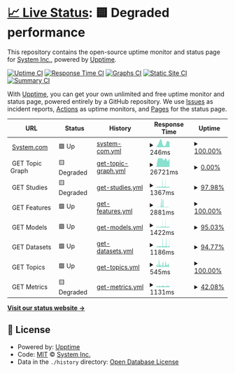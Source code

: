 # [📈 Live Status](https://SystemInternal.github.io/uptime): <!--live status--> **🟨 Degraded performance**

This repository contains the open-source uptime monitor and status page for [System Inc.](https://www.system.com), powered by [Upptime](https://github.com/upptime/upptime).

[![Uptime CI](https://github.com/SystemInternal/uptime/workflows/Uptime%20CI/badge.svg)](https://github.com/SystemInternal/uptime/actions?query=workflow%3A%22Uptime+CI%22)
[![Response Time CI](https://github.com/SystemInternal/uptime/workflows/Response%20Time%20CI/badge.svg)](https://github.com/SystemInternal/uptime/actions?query=workflow%3A%22Response+Time+CI%22)
[![Graphs CI](https://github.com/SystemInternal/uptime/workflows/Graphs%20CI/badge.svg)](https://github.com/SystemInternal/uptime/actions?query=workflow%3A%22Graphs+CI%22)
[![Static Site CI](https://github.com/SystemInternal/uptime/workflows/Static%20Site%20CI/badge.svg)](https://github.com/SystemInternal/uptime/actions?query=workflow%3A%22Static+Site+CI%22)
[![Summary CI](https://github.com/SystemInternal/uptime/workflows/Summary%20CI/badge.svg)](https://github.com/SystemInternal/uptime/actions?query=workflow%3A%22Summary+CI%22)

With [Upptime](https://upptime.js.org), you can get your own unlimited and free uptime monitor and status page, powered entirely by a GitHub repository. We use [Issues](https://github.com/SystemInternal/uptime/issues) as incident reports, [Actions](https://github.com/SystemInternal/uptime/actions) as uptime monitors, and [Pages](https://SystemInternal.github.io/uptime) for the status page.

<!--start: status pages-->
<!-- This summary is generated by Upptime (https://github.com/upptime/upptime) -->
<!-- Do not edit this manually, your changes will be overwritten -->
<!-- prettier-ignore -->
| URL | Status | History | Response Time | Uptime |
| --- | ------ | ------- | ------------- | ------ |
| <img alt="" src="https://icons.duckduckgo.com/ip3/www.system.com.ico" height="13"> [System.com](https://www.system.com) | 🟩 Up | [system-com.yml](https://github.com/SystemInternal/uptime/commits/HEAD/history/system-com.yml) | <details><summary><img alt="Response time graph" src="./graphs/system-com/response-time-week.png" height="20"> 246ms</summary><br><a href="https://SystemInternal.github.io/uptime/history/system-com"><img alt="Response time 237" src="https://img.shields.io/endpoint?url=https%3A%2F%2Fraw.githubusercontent.com%2FSystemInternal%2Fuptime%2FHEAD%2Fapi%2Fsystem-com%2Fresponse-time.json"></a><br><a href="https://SystemInternal.github.io/uptime/history/system-com"><img alt="24-hour response time 287" src="https://img.shields.io/endpoint?url=https%3A%2F%2Fraw.githubusercontent.com%2FSystemInternal%2Fuptime%2FHEAD%2Fapi%2Fsystem-com%2Fresponse-time-day.json"></a><br><a href="https://SystemInternal.github.io/uptime/history/system-com"><img alt="7-day response time 246" src="https://img.shields.io/endpoint?url=https%3A%2F%2Fraw.githubusercontent.com%2FSystemInternal%2Fuptime%2FHEAD%2Fapi%2Fsystem-com%2Fresponse-time-week.json"></a><br><a href="https://SystemInternal.github.io/uptime/history/system-com"><img alt="30-day response time 221" src="https://img.shields.io/endpoint?url=https%3A%2F%2Fraw.githubusercontent.com%2FSystemInternal%2Fuptime%2FHEAD%2Fapi%2Fsystem-com%2Fresponse-time-month.json"></a><br><a href="https://SystemInternal.github.io/uptime/history/system-com"><img alt="1-year response time 237" src="https://img.shields.io/endpoint?url=https%3A%2F%2Fraw.githubusercontent.com%2FSystemInternal%2Fuptime%2FHEAD%2Fapi%2Fsystem-com%2Fresponse-time-year.json"></a></details> | <details><summary><a href="https://SystemInternal.github.io/uptime/history/system-com">100.00%</a></summary><a href="https://SystemInternal.github.io/uptime/history/system-com"><img alt="All-time uptime 100.00%" src="https://img.shields.io/endpoint?url=https%3A%2F%2Fraw.githubusercontent.com%2FSystemInternal%2Fuptime%2FHEAD%2Fapi%2Fsystem-com%2Fuptime.json"></a><br><a href="https://SystemInternal.github.io/uptime/history/system-com"><img alt="24-hour uptime 100.00%" src="https://img.shields.io/endpoint?url=https%3A%2F%2Fraw.githubusercontent.com%2FSystemInternal%2Fuptime%2FHEAD%2Fapi%2Fsystem-com%2Fuptime-day.json"></a><br><a href="https://SystemInternal.github.io/uptime/history/system-com"><img alt="7-day uptime 100.00%" src="https://img.shields.io/endpoint?url=https%3A%2F%2Fraw.githubusercontent.com%2FSystemInternal%2Fuptime%2FHEAD%2Fapi%2Fsystem-com%2Fuptime-week.json"></a><br><a href="https://SystemInternal.github.io/uptime/history/system-com"><img alt="30-day uptime 100.00%" src="https://img.shields.io/endpoint?url=https%3A%2F%2Fraw.githubusercontent.com%2FSystemInternal%2Fuptime%2FHEAD%2Fapi%2Fsystem-com%2Fuptime-month.json"></a><br><a href="https://SystemInternal.github.io/uptime/history/system-com"><img alt="1-year uptime 100.00%" src="https://img.shields.io/endpoint?url=https%3A%2F%2Fraw.githubusercontent.com%2FSystemInternal%2Fuptime%2FHEAD%2Fapi%2Fsystem-com%2Fuptime-year.json"></a></details>
| <img alt="" src="https://icons.duckduckgo.com/ip3/null.ico" height="13"> GET Topic Graph | 🟨 Degraded | [get-topic-graph.yml](https://github.com/SystemInternal/uptime/commits/HEAD/history/get-topic-graph.yml) | <details><summary><img alt="Response time graph" src="./graphs/get-topic-graph/response-time-week.png" height="20"> 26721ms</summary><br><a href="https://SystemInternal.github.io/uptime/history/get-topic-graph"><img alt="Response time 5306" src="https://img.shields.io/endpoint?url=https%3A%2F%2Fraw.githubusercontent.com%2FSystemInternal%2Fuptime%2FHEAD%2Fapi%2Fget-topic-graph%2Fresponse-time.json"></a><br><a href="https://SystemInternal.github.io/uptime/history/get-topic-graph"><img alt="24-hour response time 29254" src="https://img.shields.io/endpoint?url=https%3A%2F%2Fraw.githubusercontent.com%2FSystemInternal%2Fuptime%2FHEAD%2Fapi%2Fget-topic-graph%2Fresponse-time-day.json"></a><br><a href="https://SystemInternal.github.io/uptime/history/get-topic-graph"><img alt="7-day response time 26721" src="https://img.shields.io/endpoint?url=https%3A%2F%2Fraw.githubusercontent.com%2FSystemInternal%2Fuptime%2FHEAD%2Fapi%2Fget-topic-graph%2Fresponse-time-week.json"></a><br><a href="https://SystemInternal.github.io/uptime/history/get-topic-graph"><img alt="30-day response time 22886" src="https://img.shields.io/endpoint?url=https%3A%2F%2Fraw.githubusercontent.com%2FSystemInternal%2Fuptime%2FHEAD%2Fapi%2Fget-topic-graph%2Fresponse-time-month.json"></a><br><a href="https://SystemInternal.github.io/uptime/history/get-topic-graph"><img alt="1-year response time 5306" src="https://img.shields.io/endpoint?url=https%3A%2F%2Fraw.githubusercontent.com%2FSystemInternal%2Fuptime%2FHEAD%2Fapi%2Fget-topic-graph%2Fresponse-time-year.json"></a></details> | <details><summary><a href="https://SystemInternal.github.io/uptime/history/get-topic-graph">0.00%</a></summary><a href="https://SystemInternal.github.io/uptime/history/get-topic-graph"><img alt="All-time uptime 44.48%" src="https://img.shields.io/endpoint?url=https%3A%2F%2Fraw.githubusercontent.com%2FSystemInternal%2Fuptime%2FHEAD%2Fapi%2Fget-topic-graph%2Fuptime.json"></a><br><a href="https://SystemInternal.github.io/uptime/history/get-topic-graph"><img alt="24-hour uptime 0.00%" src="https://img.shields.io/endpoint?url=https%3A%2F%2Fraw.githubusercontent.com%2FSystemInternal%2Fuptime%2FHEAD%2Fapi%2Fget-topic-graph%2Fuptime-day.json"></a><br><a href="https://SystemInternal.github.io/uptime/history/get-topic-graph"><img alt="7-day uptime 0.00%" src="https://img.shields.io/endpoint?url=https%3A%2F%2Fraw.githubusercontent.com%2FSystemInternal%2Fuptime%2FHEAD%2Fapi%2Fget-topic-graph%2Fuptime-week.json"></a><br><a href="https://SystemInternal.github.io/uptime/history/get-topic-graph"><img alt="30-day uptime 3.91%" src="https://img.shields.io/endpoint?url=https%3A%2F%2Fraw.githubusercontent.com%2FSystemInternal%2Fuptime%2FHEAD%2Fapi%2Fget-topic-graph%2Fuptime-month.json"></a><br><a href="https://SystemInternal.github.io/uptime/history/get-topic-graph"><img alt="1-year uptime 44.48%" src="https://img.shields.io/endpoint?url=https%3A%2F%2Fraw.githubusercontent.com%2FSystemInternal%2Fuptime%2FHEAD%2Fapi%2Fget-topic-graph%2Fuptime-year.json"></a></details>
| <img alt="" src="https://icons.duckduckgo.com/ip3/null.ico" height="13"> GET Studies | 🟨 Degraded | [get-studies.yml](https://github.com/SystemInternal/uptime/commits/HEAD/history/get-studies.yml) | <details><summary><img alt="Response time graph" src="./graphs/get-studies/response-time-week.png" height="20"> 1367ms</summary><br><a href="https://SystemInternal.github.io/uptime/history/get-studies"><img alt="Response time 1434" src="https://img.shields.io/endpoint?url=https%3A%2F%2Fraw.githubusercontent.com%2FSystemInternal%2Fuptime%2FHEAD%2Fapi%2Fget-studies%2Fresponse-time.json"></a><br><a href="https://SystemInternal.github.io/uptime/history/get-studies"><img alt="24-hour response time 986" src="https://img.shields.io/endpoint?url=https%3A%2F%2Fraw.githubusercontent.com%2FSystemInternal%2Fuptime%2FHEAD%2Fapi%2Fget-studies%2Fresponse-time-day.json"></a><br><a href="https://SystemInternal.github.io/uptime/history/get-studies"><img alt="7-day response time 1367" src="https://img.shields.io/endpoint?url=https%3A%2F%2Fraw.githubusercontent.com%2FSystemInternal%2Fuptime%2FHEAD%2Fapi%2Fget-studies%2Fresponse-time-week.json"></a><br><a href="https://SystemInternal.github.io/uptime/history/get-studies"><img alt="30-day response time 1394" src="https://img.shields.io/endpoint?url=https%3A%2F%2Fraw.githubusercontent.com%2FSystemInternal%2Fuptime%2FHEAD%2Fapi%2Fget-studies%2Fresponse-time-month.json"></a><br><a href="https://SystemInternal.github.io/uptime/history/get-studies"><img alt="1-year response time 1434" src="https://img.shields.io/endpoint?url=https%3A%2F%2Fraw.githubusercontent.com%2FSystemInternal%2Fuptime%2FHEAD%2Fapi%2Fget-studies%2Fresponse-time-year.json"></a></details> | <details><summary><a href="https://SystemInternal.github.io/uptime/history/get-studies">97.98%</a></summary><a href="https://SystemInternal.github.io/uptime/history/get-studies"><img alt="All-time uptime 98.75%" src="https://img.shields.io/endpoint?url=https%3A%2F%2Fraw.githubusercontent.com%2FSystemInternal%2Fuptime%2FHEAD%2Fapi%2Fget-studies%2Fuptime.json"></a><br><a href="https://SystemInternal.github.io/uptime/history/get-studies"><img alt="24-hour uptime 93.14%" src="https://img.shields.io/endpoint?url=https%3A%2F%2Fraw.githubusercontent.com%2FSystemInternal%2Fuptime%2FHEAD%2Fapi%2Fget-studies%2Fuptime-day.json"></a><br><a href="https://SystemInternal.github.io/uptime/history/get-studies"><img alt="7-day uptime 97.98%" src="https://img.shields.io/endpoint?url=https%3A%2F%2Fraw.githubusercontent.com%2FSystemInternal%2Fuptime%2FHEAD%2Fapi%2Fget-studies%2Fuptime-week.json"></a><br><a href="https://SystemInternal.github.io/uptime/history/get-studies"><img alt="30-day uptime 98.05%" src="https://img.shields.io/endpoint?url=https%3A%2F%2Fraw.githubusercontent.com%2FSystemInternal%2Fuptime%2FHEAD%2Fapi%2Fget-studies%2Fuptime-month.json"></a><br><a href="https://SystemInternal.github.io/uptime/history/get-studies"><img alt="1-year uptime 98.75%" src="https://img.shields.io/endpoint?url=https%3A%2F%2Fraw.githubusercontent.com%2FSystemInternal%2Fuptime%2FHEAD%2Fapi%2Fget-studies%2Fuptime-year.json"></a></details>
| <img alt="" src="https://icons.duckduckgo.com/ip3/null.ico" height="13"> GET Features | 🟩 Up | [get-features.yml](https://github.com/SystemInternal/uptime/commits/HEAD/history/get-features.yml) | <details><summary><img alt="Response time graph" src="./graphs/get-features/response-time-week.png" height="20"> 2881ms</summary><br><a href="https://SystemInternal.github.io/uptime/history/get-features"><img alt="Response time 2427" src="https://img.shields.io/endpoint?url=https%3A%2F%2Fraw.githubusercontent.com%2FSystemInternal%2Fuptime%2FHEAD%2Fapi%2Fget-features%2Fresponse-time.json"></a><br><a href="https://SystemInternal.github.io/uptime/history/get-features"><img alt="24-hour response time 601" src="https://img.shields.io/endpoint?url=https%3A%2F%2Fraw.githubusercontent.com%2FSystemInternal%2Fuptime%2FHEAD%2Fapi%2Fget-features%2Fresponse-time-day.json"></a><br><a href="https://SystemInternal.github.io/uptime/history/get-features"><img alt="7-day response time 2881" src="https://img.shields.io/endpoint?url=https%3A%2F%2Fraw.githubusercontent.com%2FSystemInternal%2Fuptime%2FHEAD%2Fapi%2Fget-features%2Fresponse-time-week.json"></a><br><a href="https://SystemInternal.github.io/uptime/history/get-features"><img alt="30-day response time 2719" src="https://img.shields.io/endpoint?url=https%3A%2F%2Fraw.githubusercontent.com%2FSystemInternal%2Fuptime%2FHEAD%2Fapi%2Fget-features%2Fresponse-time-month.json"></a><br><a href="https://SystemInternal.github.io/uptime/history/get-features"><img alt="1-year response time 2427" src="https://img.shields.io/endpoint?url=https%3A%2F%2Fraw.githubusercontent.com%2FSystemInternal%2Fuptime%2FHEAD%2Fapi%2Fget-features%2Fresponse-time-year.json"></a></details> | <details><summary><a href="https://SystemInternal.github.io/uptime/history/get-features">100.00%</a></summary><a href="https://SystemInternal.github.io/uptime/history/get-features"><img alt="All-time uptime 99.82%" src="https://img.shields.io/endpoint?url=https%3A%2F%2Fraw.githubusercontent.com%2FSystemInternal%2Fuptime%2FHEAD%2Fapi%2Fget-features%2Fuptime.json"></a><br><a href="https://SystemInternal.github.io/uptime/history/get-features"><img alt="24-hour uptime 100.00%" src="https://img.shields.io/endpoint?url=https%3A%2F%2Fraw.githubusercontent.com%2FSystemInternal%2Fuptime%2FHEAD%2Fapi%2Fget-features%2Fuptime-day.json"></a><br><a href="https://SystemInternal.github.io/uptime/history/get-features"><img alt="7-day uptime 100.00%" src="https://img.shields.io/endpoint?url=https%3A%2F%2Fraw.githubusercontent.com%2FSystemInternal%2Fuptime%2FHEAD%2Fapi%2Fget-features%2Fuptime-week.json"></a><br><a href="https://SystemInternal.github.io/uptime/history/get-features"><img alt="30-day uptime 100.00%" src="https://img.shields.io/endpoint?url=https%3A%2F%2Fraw.githubusercontent.com%2FSystemInternal%2Fuptime%2FHEAD%2Fapi%2Fget-features%2Fuptime-month.json"></a><br><a href="https://SystemInternal.github.io/uptime/history/get-features"><img alt="1-year uptime 99.82%" src="https://img.shields.io/endpoint?url=https%3A%2F%2Fraw.githubusercontent.com%2FSystemInternal%2Fuptime%2FHEAD%2Fapi%2Fget-features%2Fuptime-year.json"></a></details>
| <img alt="" src="https://icons.duckduckgo.com/ip3/null.ico" height="13"> GET Models | 🟩 Up | [get-models.yml](https://github.com/SystemInternal/uptime/commits/HEAD/history/get-models.yml) | <details><summary><img alt="Response time graph" src="./graphs/get-models/response-time-week.png" height="20"> 1422ms</summary><br><a href="https://SystemInternal.github.io/uptime/history/get-models"><img alt="Response time 1576" src="https://img.shields.io/endpoint?url=https%3A%2F%2Fraw.githubusercontent.com%2FSystemInternal%2Fuptime%2FHEAD%2Fapi%2Fget-models%2Fresponse-time.json"></a><br><a href="https://SystemInternal.github.io/uptime/history/get-models"><img alt="24-hour response time 2094" src="https://img.shields.io/endpoint?url=https%3A%2F%2Fraw.githubusercontent.com%2FSystemInternal%2Fuptime%2FHEAD%2Fapi%2Fget-models%2Fresponse-time-day.json"></a><br><a href="https://SystemInternal.github.io/uptime/history/get-models"><img alt="7-day response time 1422" src="https://img.shields.io/endpoint?url=https%3A%2F%2Fraw.githubusercontent.com%2FSystemInternal%2Fuptime%2FHEAD%2Fapi%2Fget-models%2Fresponse-time-week.json"></a><br><a href="https://SystemInternal.github.io/uptime/history/get-models"><img alt="30-day response time 1383" src="https://img.shields.io/endpoint?url=https%3A%2F%2Fraw.githubusercontent.com%2FSystemInternal%2Fuptime%2FHEAD%2Fapi%2Fget-models%2Fresponse-time-month.json"></a><br><a href="https://SystemInternal.github.io/uptime/history/get-models"><img alt="1-year response time 1576" src="https://img.shields.io/endpoint?url=https%3A%2F%2Fraw.githubusercontent.com%2FSystemInternal%2Fuptime%2FHEAD%2Fapi%2Fget-models%2Fresponse-time-year.json"></a></details> | <details><summary><a href="https://SystemInternal.github.io/uptime/history/get-models">95.03%</a></summary><a href="https://SystemInternal.github.io/uptime/history/get-models"><img alt="All-time uptime 98.64%" src="https://img.shields.io/endpoint?url=https%3A%2F%2Fraw.githubusercontent.com%2FSystemInternal%2Fuptime%2FHEAD%2Fapi%2Fget-models%2Fuptime.json"></a><br><a href="https://SystemInternal.github.io/uptime/history/get-models"><img alt="24-hour uptime 92.13%" src="https://img.shields.io/endpoint?url=https%3A%2F%2Fraw.githubusercontent.com%2FSystemInternal%2Fuptime%2FHEAD%2Fapi%2Fget-models%2Fuptime-day.json"></a><br><a href="https://SystemInternal.github.io/uptime/history/get-models"><img alt="7-day uptime 95.03%" src="https://img.shields.io/endpoint?url=https%3A%2F%2Fraw.githubusercontent.com%2FSystemInternal%2Fuptime%2FHEAD%2Fapi%2Fget-models%2Fuptime-week.json"></a><br><a href="https://SystemInternal.github.io/uptime/history/get-models"><img alt="30-day uptime 97.66%" src="https://img.shields.io/endpoint?url=https%3A%2F%2Fraw.githubusercontent.com%2FSystemInternal%2Fuptime%2FHEAD%2Fapi%2Fget-models%2Fuptime-month.json"></a><br><a href="https://SystemInternal.github.io/uptime/history/get-models"><img alt="1-year uptime 98.64%" src="https://img.shields.io/endpoint?url=https%3A%2F%2Fraw.githubusercontent.com%2FSystemInternal%2Fuptime%2FHEAD%2Fapi%2Fget-models%2Fuptime-year.json"></a></details>
| <img alt="" src="https://icons.duckduckgo.com/ip3/null.ico" height="13"> GET Datasets | 🟩 Up | [get-datasets.yml](https://github.com/SystemInternal/uptime/commits/HEAD/history/get-datasets.yml) | <details><summary><img alt="Response time graph" src="./graphs/get-datasets/response-time-week.png" height="20"> 1186ms</summary><br><a href="https://SystemInternal.github.io/uptime/history/get-datasets"><img alt="Response time 1361" src="https://img.shields.io/endpoint?url=https%3A%2F%2Fraw.githubusercontent.com%2FSystemInternal%2Fuptime%2FHEAD%2Fapi%2Fget-datasets%2Fresponse-time.json"></a><br><a href="https://SystemInternal.github.io/uptime/history/get-datasets"><img alt="24-hour response time 1332" src="https://img.shields.io/endpoint?url=https%3A%2F%2Fraw.githubusercontent.com%2FSystemInternal%2Fuptime%2FHEAD%2Fapi%2Fget-datasets%2Fresponse-time-day.json"></a><br><a href="https://SystemInternal.github.io/uptime/history/get-datasets"><img alt="7-day response time 1186" src="https://img.shields.io/endpoint?url=https%3A%2F%2Fraw.githubusercontent.com%2FSystemInternal%2Fuptime%2FHEAD%2Fapi%2Fget-datasets%2Fresponse-time-week.json"></a><br><a href="https://SystemInternal.github.io/uptime/history/get-datasets"><img alt="30-day response time 1200" src="https://img.shields.io/endpoint?url=https%3A%2F%2Fraw.githubusercontent.com%2FSystemInternal%2Fuptime%2FHEAD%2Fapi%2Fget-datasets%2Fresponse-time-month.json"></a><br><a href="https://SystemInternal.github.io/uptime/history/get-datasets"><img alt="1-year response time 1361" src="https://img.shields.io/endpoint?url=https%3A%2F%2Fraw.githubusercontent.com%2FSystemInternal%2Fuptime%2FHEAD%2Fapi%2Fget-datasets%2Fresponse-time-year.json"></a></details> | <details><summary><a href="https://SystemInternal.github.io/uptime/history/get-datasets">94.77%</a></summary><a href="https://SystemInternal.github.io/uptime/history/get-datasets"><img alt="All-time uptime 98.92%" src="https://img.shields.io/endpoint?url=https%3A%2F%2Fraw.githubusercontent.com%2FSystemInternal%2Fuptime%2FHEAD%2Fapi%2Fget-datasets%2Fuptime.json"></a><br><a href="https://SystemInternal.github.io/uptime/history/get-datasets"><img alt="24-hour uptime 94.14%" src="https://img.shields.io/endpoint?url=https%3A%2F%2Fraw.githubusercontent.com%2FSystemInternal%2Fuptime%2FHEAD%2Fapi%2Fget-datasets%2Fuptime-day.json"></a><br><a href="https://SystemInternal.github.io/uptime/history/get-datasets"><img alt="7-day uptime 94.77%" src="https://img.shields.io/endpoint?url=https%3A%2F%2Fraw.githubusercontent.com%2FSystemInternal%2Fuptime%2FHEAD%2Fapi%2Fget-datasets%2Fuptime-week.json"></a><br><a href="https://SystemInternal.github.io/uptime/history/get-datasets"><img alt="30-day uptime 96.61%" src="https://img.shields.io/endpoint?url=https%3A%2F%2Fraw.githubusercontent.com%2FSystemInternal%2Fuptime%2FHEAD%2Fapi%2Fget-datasets%2Fuptime-month.json"></a><br><a href="https://SystemInternal.github.io/uptime/history/get-datasets"><img alt="1-year uptime 98.92%" src="https://img.shields.io/endpoint?url=https%3A%2F%2Fraw.githubusercontent.com%2FSystemInternal%2Fuptime%2FHEAD%2Fapi%2Fget-datasets%2Fuptime-year.json"></a></details>
| <img alt="" src="https://icons.duckduckgo.com/ip3/null.ico" height="13"> GET Topics | 🟩 Up | [get-topics.yml](https://github.com/SystemInternal/uptime/commits/HEAD/history/get-topics.yml) | <details><summary><img alt="Response time graph" src="./graphs/get-topics/response-time-week.png" height="20"> 545ms</summary><br><a href="https://SystemInternal.github.io/uptime/history/get-topics"><img alt="Response time 1369" src="https://img.shields.io/endpoint?url=https%3A%2F%2Fraw.githubusercontent.com%2FSystemInternal%2Fuptime%2FHEAD%2Fapi%2Fget-topics%2Fresponse-time.json"></a><br><a href="https://SystemInternal.github.io/uptime/history/get-topics"><img alt="24-hour response time 585" src="https://img.shields.io/endpoint?url=https%3A%2F%2Fraw.githubusercontent.com%2FSystemInternal%2Fuptime%2FHEAD%2Fapi%2Fget-topics%2Fresponse-time-day.json"></a><br><a href="https://SystemInternal.github.io/uptime/history/get-topics"><img alt="7-day response time 545" src="https://img.shields.io/endpoint?url=https%3A%2F%2Fraw.githubusercontent.com%2FSystemInternal%2Fuptime%2FHEAD%2Fapi%2Fget-topics%2Fresponse-time-week.json"></a><br><a href="https://SystemInternal.github.io/uptime/history/get-topics"><img alt="30-day response time 1514" src="https://img.shields.io/endpoint?url=https%3A%2F%2Fraw.githubusercontent.com%2FSystemInternal%2Fuptime%2FHEAD%2Fapi%2Fget-topics%2Fresponse-time-month.json"></a><br><a href="https://SystemInternal.github.io/uptime/history/get-topics"><img alt="1-year response time 1369" src="https://img.shields.io/endpoint?url=https%3A%2F%2Fraw.githubusercontent.com%2FSystemInternal%2Fuptime%2FHEAD%2Fapi%2Fget-topics%2Fresponse-time-year.json"></a></details> | <details><summary><a href="https://SystemInternal.github.io/uptime/history/get-topics">100.00%</a></summary><a href="https://SystemInternal.github.io/uptime/history/get-topics"><img alt="All-time uptime 99.90%" src="https://img.shields.io/endpoint?url=https%3A%2F%2Fraw.githubusercontent.com%2FSystemInternal%2Fuptime%2FHEAD%2Fapi%2Fget-topics%2Fuptime.json"></a><br><a href="https://SystemInternal.github.io/uptime/history/get-topics"><img alt="24-hour uptime 100.00%" src="https://img.shields.io/endpoint?url=https%3A%2F%2Fraw.githubusercontent.com%2FSystemInternal%2Fuptime%2FHEAD%2Fapi%2Fget-topics%2Fuptime-day.json"></a><br><a href="https://SystemInternal.github.io/uptime/history/get-topics"><img alt="7-day uptime 100.00%" src="https://img.shields.io/endpoint?url=https%3A%2F%2Fraw.githubusercontent.com%2FSystemInternal%2Fuptime%2FHEAD%2Fapi%2Fget-topics%2Fuptime-week.json"></a><br><a href="https://SystemInternal.github.io/uptime/history/get-topics"><img alt="30-day uptime 100.00%" src="https://img.shields.io/endpoint?url=https%3A%2F%2Fraw.githubusercontent.com%2FSystemInternal%2Fuptime%2FHEAD%2Fapi%2Fget-topics%2Fuptime-month.json"></a><br><a href="https://SystemInternal.github.io/uptime/history/get-topics"><img alt="1-year uptime 99.90%" src="https://img.shields.io/endpoint?url=https%3A%2F%2Fraw.githubusercontent.com%2FSystemInternal%2Fuptime%2FHEAD%2Fapi%2Fget-topics%2Fuptime-year.json"></a></details>
| <img alt="" src="https://icons.duckduckgo.com/ip3/null.ico" height="13"> GET Metrics | 🟨 Degraded | [get-metrics.yml](https://github.com/SystemInternal/uptime/commits/HEAD/history/get-metrics.yml) | <details><summary><img alt="Response time graph" src="./graphs/get-metrics/response-time-week.png" height="20"> 1131ms</summary><br><a href="https://SystemInternal.github.io/uptime/history/get-metrics"><img alt="Response time 1144" src="https://img.shields.io/endpoint?url=https%3A%2F%2Fraw.githubusercontent.com%2FSystemInternal%2Fuptime%2FHEAD%2Fapi%2Fget-metrics%2Fresponse-time.json"></a><br><a href="https://SystemInternal.github.io/uptime/history/get-metrics"><img alt="24-hour response time 1167" src="https://img.shields.io/endpoint?url=https%3A%2F%2Fraw.githubusercontent.com%2FSystemInternal%2Fuptime%2FHEAD%2Fapi%2Fget-metrics%2Fresponse-time-day.json"></a><br><a href="https://SystemInternal.github.io/uptime/history/get-metrics"><img alt="7-day response time 1131" src="https://img.shields.io/endpoint?url=https%3A%2F%2Fraw.githubusercontent.com%2FSystemInternal%2Fuptime%2FHEAD%2Fapi%2Fget-metrics%2Fresponse-time-week.json"></a><br><a href="https://SystemInternal.github.io/uptime/history/get-metrics"><img alt="30-day response time 1128" src="https://img.shields.io/endpoint?url=https%3A%2F%2Fraw.githubusercontent.com%2FSystemInternal%2Fuptime%2FHEAD%2Fapi%2Fget-metrics%2Fresponse-time-month.json"></a><br><a href="https://SystemInternal.github.io/uptime/history/get-metrics"><img alt="1-year response time 1144" src="https://img.shields.io/endpoint?url=https%3A%2F%2Fraw.githubusercontent.com%2FSystemInternal%2Fuptime%2FHEAD%2Fapi%2Fget-metrics%2Fresponse-time-year.json"></a></details> | <details><summary><a href="https://SystemInternal.github.io/uptime/history/get-metrics">42.08%</a></summary><a href="https://SystemInternal.github.io/uptime/history/get-metrics"><img alt="All-time uptime 97.27%" src="https://img.shields.io/endpoint?url=https%3A%2F%2Fraw.githubusercontent.com%2FSystemInternal%2Fuptime%2FHEAD%2Fapi%2Fget-metrics%2Fuptime.json"></a><br><a href="https://SystemInternal.github.io/uptime/history/get-metrics"><img alt="24-hour uptime 24.36%" src="https://img.shields.io/endpoint?url=https%3A%2F%2Fraw.githubusercontent.com%2FSystemInternal%2Fuptime%2FHEAD%2Fapi%2Fget-metrics%2Fuptime-day.json"></a><br><a href="https://SystemInternal.github.io/uptime/history/get-metrics"><img alt="7-day uptime 42.08%" src="https://img.shields.io/endpoint?url=https%3A%2F%2Fraw.githubusercontent.com%2FSystemInternal%2Fuptime%2FHEAD%2Fapi%2Fget-metrics%2Fuptime-week.json"></a><br><a href="https://SystemInternal.github.io/uptime/history/get-metrics"><img alt="30-day uptime 86.67%" src="https://img.shields.io/endpoint?url=https%3A%2F%2Fraw.githubusercontent.com%2FSystemInternal%2Fuptime%2FHEAD%2Fapi%2Fget-metrics%2Fuptime-month.json"></a><br><a href="https://SystemInternal.github.io/uptime/history/get-metrics"><img alt="1-year uptime 97.27%" src="https://img.shields.io/endpoint?url=https%3A%2F%2Fraw.githubusercontent.com%2FSystemInternal%2Fuptime%2FHEAD%2Fapi%2Fget-metrics%2Fuptime-year.json"></a></details>

<!--end: status pages-->

[**Visit our status website →**](https://SystemInternal.github.io/uptime)

## 📄 License

- Powered by: [Upptime](https://github.com/upptime/upptime)
- Code: [MIT](./LICENSE) © [System Inc.](system.com)
- Data in the `./history` directory: [Open Database License](https://opendatacommons.org/licenses/odbl/1-0/)
